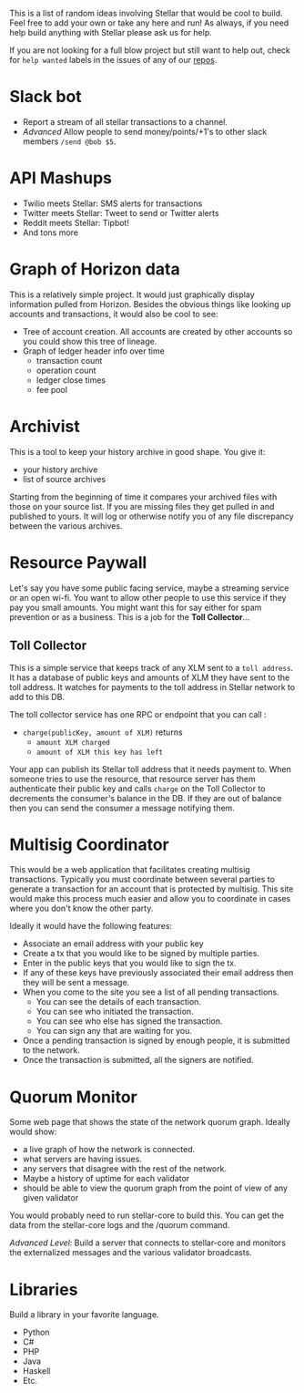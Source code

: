 This is a list of random ideas involving Stellar that would be cool to build. Feel free to add your own or take any here and run! 
As always, if you need help build anything with Stellar please ask us for help.

If you are not looking for a full blow project but still want to help out, check for `help wanted` labels in the issues of any of our [repos](https://github.com/stellar).

# Slack bot 
- Report a stream of all stellar transactions to a channel.
- *Advanced* Allow people to send money/points/+1's to other slack members `/send @bob $5`.

# API Mashups
- Twilio meets Stellar: SMS alerts for transactions
- Twitter meets Stellar: Tweet to send or Twitter alerts
- Reddit meets Stellar: Tipbot!
- And tons more

# Graph of Horizon data
This is a relatively simple project. It would just graphically display information pulled from Horizon. 
Besides the obvious things like looking up accounts and transactions, it would also be cool to see:
 - Tree of account creation. All accounts are created by other accounts so you could show this tree of lineage.
 - Graph of ledger header info over time
   - transaction count
   - operation count
   - ledger close times
   - fee pool

# Archivist
This is a tool to keep your history archive in good shape. You give it:
- your history archive
- list of source archives

Starting from the beginning of time it compares your archived files with those on your source list. If you are missing files they get pulled in and published to yours. It will log or otherwise notify you of any file discrepancy between the various archives. 

# Resource Paywall
Let's say you have some public facing service, maybe a streaming service or an open wi-fi. You want to allow other people to use this service if they pay you small amounts. You might want this for say either for spam prevention or as a business. This is a job for the **Toll Collector**...

## Toll Collector
This is a simple service that keeps track of any XLM sent to a `toll address`. It has a database of public keys and amounts of XLM they have sent to the toll address. It watches for payments to the toll address in Stellar network to add to this DB. 

The toll collector service has one RPC or endpoint that you can call :

  - `charge(publicKey, amount of XLM)` returns
    - `amount XLM charged`
    - `amount of XLM this key has left`

Your app can publish its Stellar toll address that it needs payment to. When someone tries to use the resource, that resource server has them authenticate their public key and calls `charge` on the Toll Collector to decrements the consumer's balance in the DB. If they are out of balance then you can send the consumer a message notifying them.

# Multisig Coordinator
This would be a web application that facilitates creating multisig transactions. Typically you must coordinate between several parties to generate a transaction for an account that is protected by multisig. This site would make this process much easier and allow you to coordinate in cases where you don't know the other party.

Ideally it would have the following features:
- Associate an email address with your public key
- Create a tx that you would like to be signed by multiple parties.
- Enter in the public keys that you would like to sign the tx.
- If any of these keys have previously associated their email address then they will be sent a message.
- When you come to the site you see a list of all pending transactions. 
  - You can see the details of each transaction.
  - You can see who initiated the transaction.
  - You can see who else has signed the transaction.
  - You can sign any that are waiting for you.
- Once a pending transaction is signed by enough people, it is submitted to the network.
- Once the transaction is submitted, all the signers are notified.

# Quorum Monitor
Some web page that shows the state of the network quorum graph. Ideally would show:
- a live graph of how the network is connected. 
- what servers are having issues.
- any servers that disagree with the rest of the network.
- Maybe a history of uptime for each validator
- should be able to view the quorum graph from the point of view of any given validator

You would probably need to run stellar-core to build this. You can get the data from the stellar-core logs and the /quorum command.

*Advanced Level*: Build a server that connects to stellar-core and monitors the externalized messages and the various validator broadcasts. 

# Libraries
Build a library in your favorite language.
- Python
- C#
- PHP
- Java
- Haskell
- Etc.












	









